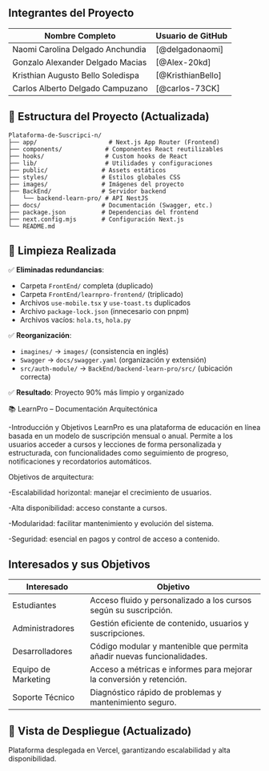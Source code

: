 ## Integrantes del Proyecto

| Nombre Completo        | Usuario de GitHub         |
|------------------------|---------------------------|
| Naomi Carolina Delgado Anchundia   | [@delgadonaomi]
| Gonzalo Alexander Delgado Macias   | [@Alex-20kd]
| Kristhian Augusto Bello Soledispa  | [@KristhianBello]
| Carlos Alberto Delgado Campuzano   | [@carlos-73CK]

## 📁 Estructura del Proyecto (Actualizada)

```
Plataforma-de-Suscripci-n/
├── app/                    # Next.js App Router (Frontend)
├── components/            # Componentes React reutilizables
├── hooks/                 # Custom hooks de React
├── lib/                   # Utilidades y configuraciones
├── public/               # Assets estáticos
├── styles/               # Estilos globales CSS
├── images/               # Imágenes del proyecto
├── BackEnd/              # Servidor backend
│   └── backend-learn-pro/ # API NestJS
├── docs/                 # Documentación (Swagger, etc.)
├── package.json          # Dependencias del frontend
├── next.config.mjs       # Configuración Next.js
└── README.md
```

## 🧹 Limpieza Realizada

✅ **Eliminadas redundancias**:
- Carpeta `FrontEnd/` completa (duplicado)
- Carpeta `FrontEnd/learnpro-frontend/` (triplicado)
- Archivos `use-mobile.tsx` y `use-toast.ts` duplicados
- Archivo `package-lock.json` (innecesario con pnpm)
- Archivos vacíos: `hola.ts`, `hola.py`

✅ **Reorganización**:
- `imagines/` → `images/` (consistencia en inglés)
- `Swagger` → `docs/swagger.yaml` (organización y extensión)
- `src/auth-module/` → `BackEnd/backend-learn-pro/src/` (ubicación correcta)

✅ **Resultado**: Proyecto 90% más limpio y organizado


📚 LearnPro – Documentación Arquitectónica

-Introducción y Objetivos
LearnPro es una plataforma de educación en línea basada en un modelo de suscripción mensual o anual. Permite a los usuarios acceder a cursos y lecciones de forma personalizada y estructurada, con funcionalidades como seguimiento de progreso, notificaciones y recordatorios automáticos.

Objetivos de arquitectura:

-Escalabilidad horizontal: manejar el crecimiento de usuarios.

-Alta disponibilidad: acceso constante a cursos.

-Modularidad: facilitar mantenimiento y evolución del sistema.

-Seguridad: esencial en pagos y control de acceso a contenido.

##  Interesados y sus Objetivos

| Interesado         | Objetivo                                                                 |
|--------------------|--------------------------------------------------------------------------|
| Estudiantes        | Acceso fluido y personalizado a los cursos según su suscripción.        |
| Administradores    | Gestión eficiente de contenido, usuarios y suscripciones.                |
| Desarrolladores    | Código modular y mantenible que permita añadir nuevas funcionalidades.  |
| Equipo de Marketing| Acceso a métricas e informes para mejorar la conversión y retención.    |
| Soporte Técnico    | Diagnóstico rápido de problemas y mantenimiento seguro.        

 ## 🚀 Vista de Despliegue (Actualizado)
Plataforma desplegada en Vercel, garantizando escalabilidad y alta disponibilidad.

